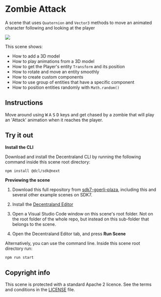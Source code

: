 # Zombie Attack

A scene that uses `Quaternion` and `Vector3` methods to move an animated character following and looking at the player

![](screenshots/zombie-attack.gif)

This scene shows:

- How to add a 3D model
- How to play animations from a 3D model
- How to get the Player's entity `Transform` and its position
- How to rotate and move an entity smoothly
- How to create custom components
- How to use group of entities that have a specific component
- How to position entities randomly with `Math.random()`

## Instructions

Move around using <kbd>W</kbd> <kbd>A</kbd> <kbd>S</kbd> <kbd>D</kbd> keys and get chased by a zombie that will play an 'Attack' animation when it reaches the player.

## Try it out

**Install the CLI**

Download and install the Decentraland CLI by running the following command inside this scene root directory:

```bash
npm install @dcl/sdk@next
```

**Previewing the scene**

1. Download this full repository from [sdk7-goerli-plaza](https://github.com/decentraland/sdk7-goerli-plaza/tree/main), including this and several other example scenes on SDK7.

2. Install the [Decentraland Editor](https://docs.decentraland.org/creator/development-guide/sdk7/editor/)

3. Open a Visual Studio Code window on this scene's root folder. Not on the root folder of the whole repo, but instead on this sub-folder that belongs to the scene.

4. Open the Decentraland Editor tab, and press **Run Scene**

Alternatively, you can use the command line. Inside this scene root directory run:

```
npm run start
```

## Copyright info

This scene is protected with a standard Apache 2 licence. See the terms and conditions in the [LICENSE](/LICENSE) file.
